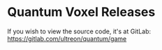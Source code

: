 # Quantum Voxel Releases
If you wish to view the source code, it's at GitLab: https://gitlab.com/ultreon/quantum/game
